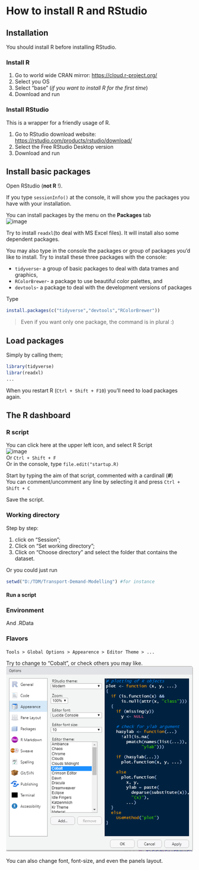 How to install R and RStudio
================

## Installation

You should install R before installing RStudio.

### Install R

1.  Go to world wide CRAN mirror: <https://cloud.r-project.org/>
2.  Select you OS
3.  Select “base” (*if you want to install R for the first time*)
4.  Download and run

### Install RStudio

This is a wrapper for a friendly usage of R.

1.  Go to RStudio download website:
    <https://rstudio.com/products/rstudio/download/>
2.  Select the Free RStudio Desktop version
3.  Download and run

## Install basic packages

Open RStudio (**not R** !).

If you type `sessionInfo()` at the console, it will show you the
packages you have with your installation.

You can install packages by the menu on the **Packages** tab  
![image](https://user-images.githubusercontent.com/39107166/98879689-08f9cd00-247e-11eb-814c-cc29534d7e21.png)

Try to install `readxl`(to deal with MS Excel files). It will install
also some dependent packages.

You may also type in the console the packages or group of packages you’d
like to install. Try to install these three packages with the console:

-   `tidyverse`- a group of basic packages to deal with data trames and
    graphics,
-   `RColorBrewer`- a package to use beautiful color palettes, and
-   `devtools`- a package to deal with the development versions of
    packages

Type

``` r
install.packages(c("tidyverse","devtools","RColorBrewer"))
```

> Even if you want only one package, the command is in plural :)

## Load packages

Simply by calling them;

``` r
library(tidyverse)
librar(readxl)
...
```

When you restart R (`Ctrl + Shift + F10`) you’ll need to load packages
again.

## The R dashboard

### R script

You can click here at the upper left icon, and select R Script  
![image](https://user-images.githubusercontent.com/39107166/98965420-edd0a100-2501-11eb-8e22-974053312fd4.png)  
Or `Ctrl + Shift + F`  
Or in the console, type `file.edit("startup.R)`

Start by typing the aim of that script, commented with a cardinall
(**\#**)  
You can comment/uncomment any line by selecting it and press
`Ctrl + Shift + C`

Save the script.

### Working directory

Step by step:

1.  click on “Session”;
2.  Click on “Set working directory”;
3.  Click on “Choose directory” and select the folder that contains the
    dataset.

Or you could just run

``` r
setwd("D:/TDM/Transport-Demand-Modelling") #for instance
```

#### Run a script

### Environment

And .RData

### Flavors

`Tools > Global Options > Appearence > Editor Theme > ...`

Try to change to “Cobalt”, or check others you may like.
![](README_files/0-Rstuff/Cobalt.PNG)

You can also change font, font-size, and even the panels layout.

<!-- > See [r.rosafelix.bike](http://r.rosafelix.bike/) for some R tips to use in Transport Demand Modeling ! (_em português_) -->

